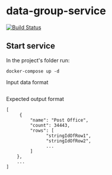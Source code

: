 # data-group-service
[![Build Status](https://travis-ci.org/findexchange/data-group-service.svg?branch=master)](https://travis-ci.org/findexchange/data-group-service)
## Start service

In the project's folder run:
```
docker-compose up -d
```

Input data format
```curl --data "data=[{\"_id\": \"stringIdOfRow1\", \"name\": \"Post Office Trafalgar Square\", \"town\": \"London\"}, {\"_id\": \"stringIdOfRow2\", \"name\": \"Post Office\", \"town\": \"London\"}, {\"_id\": \"stringIdOfRow3\", \"name\": \"Post Office\", \"town\": \"London\"}, {\"_id\": \"stringIdOfRow4\", \"name\": \"Post Office\", \"town\": \"London\"}, {\"_id\": \"stringIdOfRow5\", \"name\": \"Post Office\", \"town\": \"London\"}]" http://127.0.0.1:5000/api/v1.0/datasort
```

Expected output format
```
[
     {
         "name": "Post Office", 
         "count": 34443, 
         "rows": [
               "stringIdOfRow1", 
               "stringIdOfRow2", 
               ...
         ]
    },
    ...
]
```